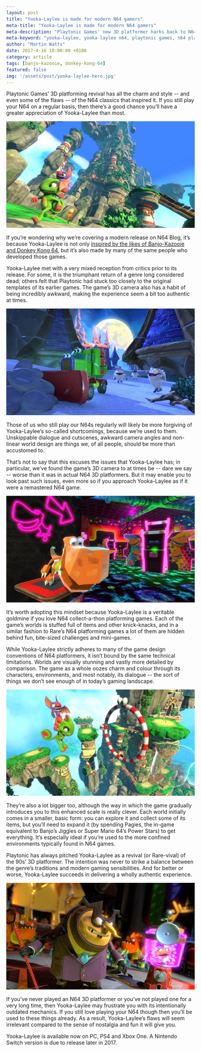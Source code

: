 ```yaml
---
layout: post
title: "Yooka-Laylee is made for modern N64 gamers"
meta-title: "Yooka-Laylee is made for modern N64 gamers"
meta-description: "Playtonic Games' new 3D platformer harks back to N64 classics such as Banjo-Kazooie, making it ideal for those who still love playing N64."
meta-keyword: "yooka-laylee, yooka-laylee n64, playtonic games, n64 platformers"
author: "Martin Watts"
date: 2017-4-16 10:00:00 +0100
category: article
tags: [banjo-kazooie, donkey-kong-64]
featured: false
img: '/assets/post/yooka-laylee-hero.jpg'
---
```

Playtonic Games’ 3D platforming revival has all the charm and style -- and even some of the flaws -- of the N64 classics that inspired it. If you still play your N64 on a regular basis, then there’s a good chance you’ll have a greater appreciation of Yooka-Laylee than most.

![Tribalstack Tropics world from Yooka-Laylee](/assets/post/yooka-laylee-tribalstack-tropics.jpg)

If you’re wondering why we’re covering a modern release on N64 Blog, it’s because Yooka-Laylee is not only [inspired by the likes of Banjo-Kazooie and Donkey Kong 64](/article/2017/03/26/new-and-upcoming-n64-inspired-games-you-should-check-out.html), but it’s also made by many of the same people who developed those games.

Yooka-Laylee met with a very mixed reception from critics prior to its release. For some, it is the triumphant return of a genre long considered dead; others felt that Playtonic had stuck too closely to the original templates of its earlier games. The game’s 3D camera also has a habit of being incredibly awkward, making the experience seem a bit too authentic at times.

![Snow plough ability in Yooka Laylee](/assets/post/yooka-laylee-snow-plough.jpg)

Those of us who still play our N64s regularly will likely be more forgiving of Yooka-Laylee’s so-called shortcomings, because we’re used to them. Unskippable dialogue and cutscenes, awkward camera angles and non-linear world design are things we, of all people, should be more than accustomed to.

That’s not to say that this excuses the issues that Yooka-Laylee has; in particular, we’ve found the game’s 3D camera to at times be -- dare we say -- worse than it was in actual N64 3D platformers. But it may enable you to look past such issues, even more so if you approach Yooka-Laylee as if it were a remastered N64 game.

![Rextro from Yooka-Laylee](/assets/post/yooka-laylee-rextro.jpg)

It’s worth adopting this mindset because Yooka-Laylee is a veritable goldmine if you love N64 collect-a-thon platforming games. Each of the game’s worlds is stuffed full of items and other knick-knacks, and in a similar fashion to Rare’s N64 platforming games a lot of them are hidden behind fun, bite-sized challenges and mini-games.

While Yooka-Laylee strictly adheres to many of the game design conventions of N64 platformers, it isn’t bound by the same technical limitations. Worlds are visually stunning and vastly more detailed by comparison. The game as a whole oozes charm and colour through its characters, environments, and most notably, its dialogue -- the sort of things we don’t see enough of in today’s gaming landscape.

![Ring challenge in Tribalstack Tropics in Yooka-Laylee](/assets/post/yooka-laylee-ring-puzzle.jpg)

They’re also a lot bigger too, although the way in which the game gradually introduces you to this enhanced scale is really clever. Each world initially comes in a smaller, basic form: you can explore it and collect some of its items, but you’ll need to expand it (by spending Pagies, the in-game equivalent to Banjo’s Jiggies or Super Mario 64’s Power Stars) to get everything. It’s especially ideal if you’re used to the more confined environments typically found in N64 games.

Playtonic has always pitched Yooka-Laylee as a revival (or Rare-vival) of the 90s’ 3D platformer. The intention was never to strike a balance between the genre’s traditions and modern gaming sensibilities. And for better or worse, Yooka-Laylee succeeds in delivering a wholly authentic experience.

![Capital B and Dr Quack in Yooka-Laylee](/assets/post/yooka-laylee-capital-b.jpg)

If you’ve never played an N64 3D platformer or you’ve not played one for a very long time, then Yooka-Laylee may frustrate you with its intentionally outdated mechanics. If you still love playing your N64 though then you’ll be used to these things already. As a result, Yooka-Laylee’s flaws will seem irrelevant compared to the sense of nostalgia and fun it will give you.

Yooka-Laylee is available now on PC, PS4 and Xbox One. A Nintendo Switch version is due to release later in 2017.
